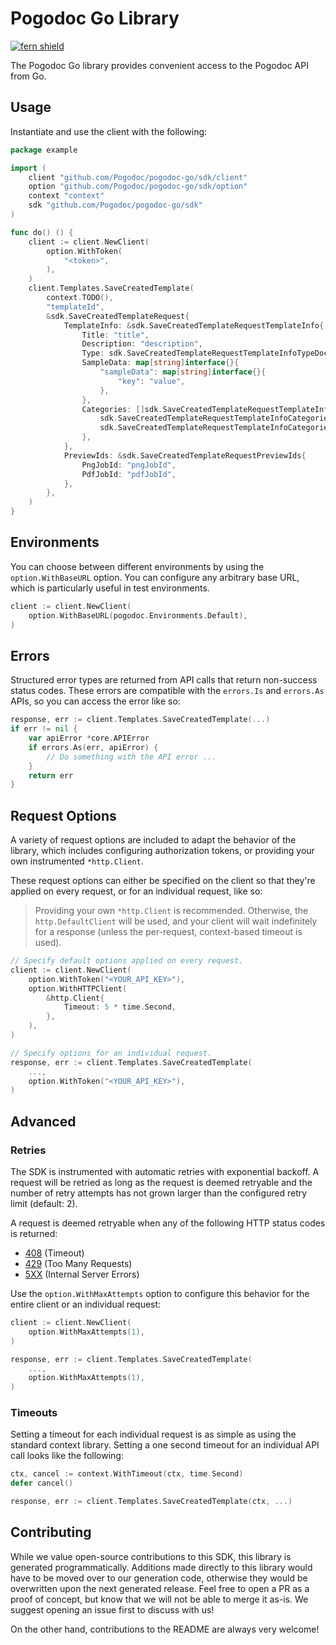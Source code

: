 # Pogodoc Go Library

[![fern shield](https://img.shields.io/badge/%F0%9F%8C%BF-Built%20with%20Fern-brightgreen)](https://buildwithfern.com?utm_source=github&utm_medium=github&utm_campaign=readme&utm_source=Pogodoc%2FGo)

The Pogodoc Go library provides convenient access to the Pogodoc API from Go.

## Usage

Instantiate and use the client with the following:

```go
package example

import (
    client "github.com/Pogodoc/pogodoc-go/sdk/client"
    option "github.com/Pogodoc/pogodoc-go/sdk/option"
    context "context"
    sdk "github.com/Pogodoc/pogodoc-go/sdk"
)

func do() () {
    client := client.NewClient(
        option.WithToken(
            "<token>",
        ),
    )
    client.Templates.SaveCreatedTemplate(
        context.TODO(),
        "templateId",
        &sdk.SaveCreatedTemplateRequest{
            TemplateInfo: &sdk.SaveCreatedTemplateRequestTemplateInfo{
                Title: "title",
                Description: "description",
                Type: sdk.SaveCreatedTemplateRequestTemplateInfoTypeDocx,
                SampleData: map[string]interface{}{
                    "sampleData": map[string]interface{}{
                        "key": "value",
                    },
                },
                Categories: []sdk.SaveCreatedTemplateRequestTemplateInfoCategoriesItem{
                    sdk.SaveCreatedTemplateRequestTemplateInfoCategoriesItemInvoice,
                    sdk.SaveCreatedTemplateRequestTemplateInfoCategoriesItemInvoice,
                },
            },
            PreviewIds: &sdk.SaveCreatedTemplateRequestPreviewIds{
                PngJobId: "pngJobId",
                PdfJobId: "pdfJobId",
            },
        },
    )
}
```

## Environments

You can choose between different environments by using the `option.WithBaseURL` option. You can configure any arbitrary base
URL, which is particularly useful in test environments.

```go
client := client.NewClient(
    option.WithBaseURL(pogodoc.Environments.Default),
)
```

## Errors

Structured error types are returned from API calls that return non-success status codes. These errors are compatible
with the `errors.Is` and `errors.As` APIs, so you can access the error like so:

```go
response, err := client.Templates.SaveCreatedTemplate(...)
if err != nil {
    var apiError *core.APIError
    if errors.As(err, apiError) {
        // Do something with the API error ...
    }
    return err
}
```

## Request Options

A variety of request options are included to adapt the behavior of the library, which includes configuring
authorization tokens, or providing your own instrumented `*http.Client`.

These request options can either be
specified on the client so that they're applied on every request, or for an individual request, like so:

> Providing your own `*http.Client` is recommended. Otherwise, the `http.DefaultClient` will be used,
> and your client will wait indefinitely for a response (unless the per-request, context-based timeout
> is used).

```go
// Specify default options applied on every request.
client := client.NewClient(
    option.WithToken("<YOUR_API_KEY>"),
    option.WithHTTPClient(
        &http.Client{
            Timeout: 5 * time.Second,
        },
    ),
)

// Specify options for an individual request.
response, err := client.Templates.SaveCreatedTemplate(
    ...,
    option.WithToken("<YOUR_API_KEY>"),
)
```

## Advanced

### Retries

The SDK is instrumented with automatic retries with exponential backoff. A request will be retried as long
as the request is deemed retryable and the number of retry attempts has not grown larger than the configured
retry limit (default: 2).

A request is deemed retryable when any of the following HTTP status codes is returned:

- [408](https://developer.mozilla.org/en-US/docs/Web/HTTP/Status/408) (Timeout)
- [429](https://developer.mozilla.org/en-US/docs/Web/HTTP/Status/429) (Too Many Requests)
- [5XX](https://developer.mozilla.org/en-US/docs/Web/HTTP/Status/500) (Internal Server Errors)

Use the `option.WithMaxAttempts` option to configure this behavior for the entire client or an individual request:

```go
client := client.NewClient(
    option.WithMaxAttempts(1),
)

response, err := client.Templates.SaveCreatedTemplate(
    ...,
    option.WithMaxAttempts(1),
)
```

### Timeouts

Setting a timeout for each individual request is as simple as using the standard context library. Setting a one second timeout for an individual API call looks like the following:

```go
ctx, cancel := context.WithTimeout(ctx, time.Second)
defer cancel()

response, err := client.Templates.SaveCreatedTemplate(ctx, ...)
```

## Contributing

While we value open-source contributions to this SDK, this library is generated programmatically.
Additions made directly to this library would have to be moved over to our generation code,
otherwise they would be overwritten upon the next generated release. Feel free to open a PR as
a proof of concept, but know that we will not be able to merge it as-is. We suggest opening
an issue first to discuss with us!

On the other hand, contributions to the README are always very welcome!